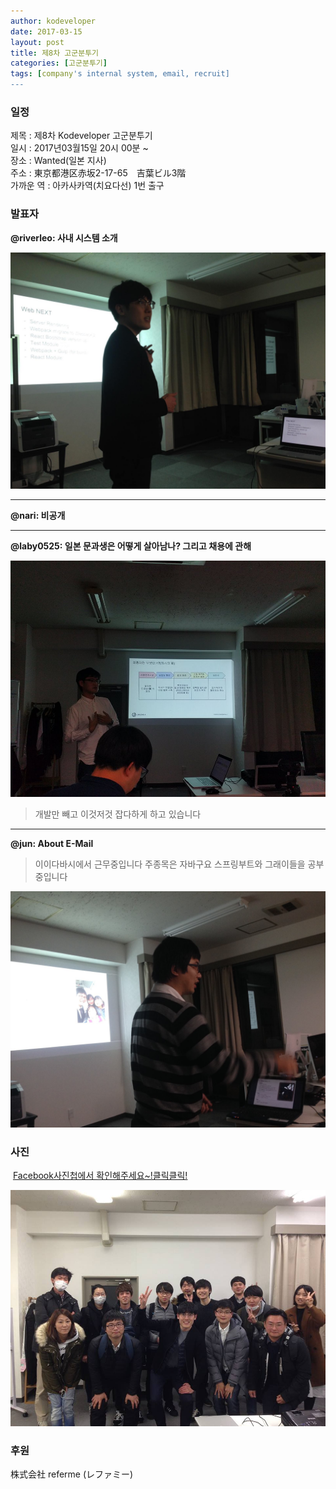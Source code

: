 ```yaml
---
author: kodeveloper
date: 2017-03-15
layout: post
title: 제8차 고군분투기
categories: [고군분투기]
tags: [company's internal system, email, recruit]
---
```


### 일정

제목 : 제8차 Kodeveloper 고군분투기  
일시 : 2017년03월15일 20시 00분 ~  
장소 : Wanted(일본 지사)  
주소 : 東京都港区赤坂2-17-65　吉葉ビル3階  
가까운 역 :  아카사카역(치요다선) 1번 출구  

### 발표자

**@riverleo: 사내 시스템 소개**

![](/img/struggle/8/riverleo.jpg)

---

**@nari: 비공개**

---

**@laby0525: 일본 문과생은 어떻게 살아남나? 그리고 채용에 관해**

![](/img/struggle/8/laby0525.jpg)

>개발만 빼고 이것저것 잡다하게 하고 있습니다

---

**@jun: About E-Mail**


>이이다바시에서 근무중입니다 주종목은 자바구요 스프링부트와 그래이들을 공부중입니다

![](/img/struggle/8/jun.jpg)


### 사진

 [Facebook사진첩에서 확인해주세요~!클릭클릭!](https://www.facebook.com/media/set/?set=oa.1876063185971751&type=3)

![](/img/struggle/8/everyone.jpg)

### 후원

株式会社 referme (レファミー)

